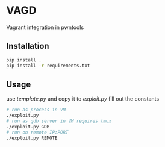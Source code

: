 # VAGD

Vagrant integration in pwntools

## Installation

 ```bash
 pip install .
 pip install -r requirements.txt
 ```

## Usage

use *template.py* and copy it to *exploit.py* fill out the constants

```bash
# run as process in VM
./exploit.py
# run as gdb server in VM requires tmux
./exploit.py GDB
# run on remote IP:PORT
./exploit.py REMOTE
```







